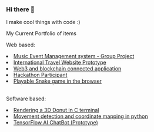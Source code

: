 ### Hi there 👋 
I make cool things with code :)
<p>My Current Portfolio of items</p>
<p>Web based:</p>
<li><a href="https://musiceventmaker.herokuapp.com/">Music Event Management system - Group Project</a></li>
<li><a href="https://mytravelsapp.herokuapp.com/">International Travel Website Prototype</a></li>
<li><a href="https://odysseyworlds.herokuapp.com/">Web3 and blockchain connected application</a></li>
<li><a href="https://github.com/ifbhack/WorkTracker">Hackathon Participant</a></li>
<li><a href="https://ben-s-lgtm.github.io/Stuff/snake.html">Playable Snake game in the browser</a></li>

<br/>

<p>Software based:</p>
<li><a href="https://github.com/ben-S-lgtm/Stuff/blob/main/donut.c">Rendering a 3D Donut in C terminal</a></li>
<li><a href="#">Movement detection and coordinate mapping in python</a></li>
<li><a href="#">TensorFlow AI ChatBot (Prototype)</a></li>


<!-- <img src="https://upload.wikimedia.org/wikipedia/commons/6/6a/JavaScript-logo.png" alt="peng ting" width="500" height="600"> -->




<!--
**ben-S-lgtm/ben-S-lgtm** is a ✨ _special_ ✨ repository because its `README.md` (this file) appears on your GitHub profile.

Here are some ideas to get you started:

- 🔭 I’m currently working on cool stuff
- 🌱 I’m currently learning ...
- 👯 I’m looking to collaborate on ...
- 🤔 I’m looking for help with ...
- 💬 Ask me about ...
- 📫 How to reach me: ...
- 😄 Pronouns: ...
- ⚡ Fun fact: ...
-->
